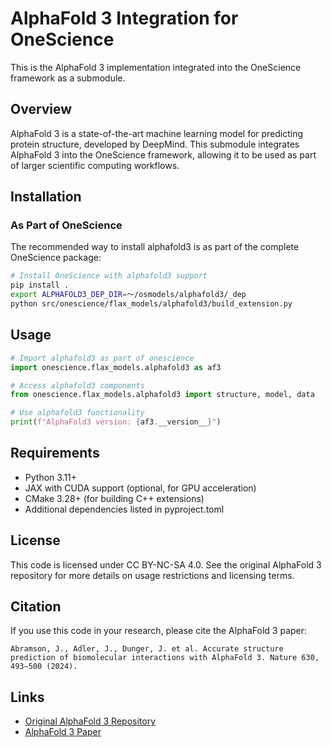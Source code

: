 # AlphaFold 3 Integration for OneScience

This is the AlphaFold 3 implementation integrated into the OneScience framework as a submodule.

## Overview

AlphaFold 3 is a state-of-the-art machine learning model for predicting protein structure, developed by DeepMind. This submodule integrates AlphaFold 3 into the OneScience framework, allowing it to be used as part of larger scientific computing workflows.

## Installation

### As Part of OneScience

The recommended way to install alphafold3 is as part of the complete OneScience package:

```bash
# Install OneScience with alphafold3 support
pip install .
export ALPHAFOLD3_DEP_DIR=～/osmodels/alphafold3/_dep
python src/onescience/flax_models/alphafold3/build_extension.py
```

## Usage

```python
# Import alphafold3 as part of onescience
import onescience.flax_models.alphafold3 as af3

# Access alphafold3 components
from onescience.flax_models.alphafold3 import structure, model, data

# Use alphafold3 functionality
print(f"AlphaFold3 version: {af3.__version__}")
```

## Requirements

- Python 3.11+
- JAX with CUDA support (optional, for GPU acceleration)
- CMake 3.28+ (for building C++ extensions)
- Additional dependencies listed in pyproject.toml

## License

This code is licensed under CC BY-NC-SA 4.0. See the original AlphaFold 3 repository for more details on usage restrictions and licensing terms.

## Citation

If you use this code in your research, please cite the AlphaFold 3 paper:

```
Abramson, J., Adler, J., Dunger, J. et al. Accurate structure prediction of biomolecular interactions with AlphaFold 3. Nature 630, 493–500 (2024).
```

## Links

- [Original AlphaFold 3 Repository](https://github.com/google-deepmind/alphafold3)
- [AlphaFold 3 Paper](https://www.nature.com/articles/s41586-024-07487-w) 